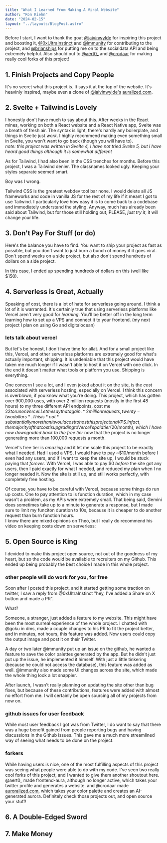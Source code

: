 ```yaml
---
title: "What I Learned From Making A Viral Website"
author: "Ron Kiehn"
date: "2024-02-15"
layout: "../layouts/BlogPost.astro"
---
```


Before I start, I want to thank the goat <a href="https://x.com/jaivinwylde" target="_blank">@jaivinwylde</a> for inspiring this project and boosting it, <a href="https://x.com/0xUltraInstinct" target="_blank">@0xUltraInstinct</a> and <a href="https://x.com/immunity" target="_blank">@immunity</a> for contributing to the project, and <a href="https://x.com/brianships" target="_blank">@brianships</a> for putting me on to the socialdata API and being extremely helpful. Also should out to <a href="https://x.com/aert0_" target="_blank">@aert0_</a> and <a href="https://x.com/crodaar" target="_blank">@crodaar</a> for making really cool forks of this project!

## 1. Finish Projects and Copy People

It's no secret what this project is. It says it at the top of the website. It's heavinly inspired, maybe even a clone of [@jaivinwylde's](https://x.com/jaivinwylde) [auralized.com](https://auralized.com). 

## 2. Svelte + Tailwind is Lovely 

I honestly don't have much to say about this. After weeks in the React mines, working on both a React website and a React Native app, Svelte was a breath of fresh air. The syntax is light, there's hardly any boilerplate, and things in Svelte just *work*. I highly recommend making even something small in Svelte, you won't want to go back (though you will have to).  
*note: this project was written in Svelte 4, I have not tried Svelte 5, but I have heard good things although it is somewhat different*


As for Tailwind, I had also been in the CSS trenches for months. Before this project, I was a Tailwind denier. The classnames looked ugly. Keeping your styles separate seemed smart.

Boy was I wrong. 

Tailwind CSS is the greatest webdev tool bar none. I would delete all JS frameworks and code in vanilla JS for the rest of my life if it meant I got to use Tailwind. I particularly love how easy it is to come back to a codebase and immediately understand the styling. Anyway, much has already been said about Tailwind, but for those still holding out, PLEASE, *just try it*, it will change your life. 


## 3. Don't Pay For Stuff (or do)

Here's the balance you have to find. You want to ship your project as fast as possible, but you don't want to just burn a bunch of money if it goes viral. Don't spend weeks on a side project, but also don't spend hundreds of dollars on a side project.  

In this case, I ended up spending hundreds of dollars on this (well like $150). 

## 4. Serverless is Great, Actually

Speaking of cost, there is a lot of hate for serverless going around. I think a lot of it is warranted. It's certainly true that using serverless platforms like Vercel aren't very good for *learning*. You'll be better off in the long term learning how to set up a VPS and connect it to your frontend. (my next project I plan on using Go and digitalocean)

### lets talk about vercel

But let's be honest, I don't have time for allat. And for a small project like this, Vercel, and other serverless platforms are extremely good for what's actually important, shipping. It is undeniable that this project would have taken me much longer if I wasn't able to host it on Vercel with one click. In the end it doesn't matter what tools or platform you use. Shipping is everything.

One concern I see a lot, and I even joked about it on the site, is the *cost* associated with serverless hosting, especially on Vercel. I think this concern is overblown, if you know what you're doing. This project, which has gotten over 900,000 uses, with over 2 million requests (mostly in the first 48 hours) to my three different API endpoints, cost me $22 to run on Vercel. Let me say that again. *2 million requests, twenty-two dollars*. This is *not* substantially more than it would cost to host this project on a VPS. In fact, the majority of that cost is upgrading to Vercel's paid tier ($20/month), *which I have now downgraded back to the free tier* now that the project is no longer generating more than 100,000 requests a month. 

Vercel's free tier is *amazing* and it let me scale this project to be exactly what I needed. Had I used a VPS, I would have to pay ~$10/month before I even had any users, and if I want to keep the site up, I would be stuck paying that *forever*. With Vercel, I was able to pay $0 *before* the site got any users, then I paid exactly for what I needed, and reduced my plan when I no longer needed it. Now the site is still up, and still works perfectly, with completely free hosting. 

Of course, you have to be careful with Vercel, because some things do run up costs. One to pay attention to is function duration, which in my case wasn't a problem, as my APIs were extremely small. That being said, Gemini does sometimes take up to a minute to generate a response, but I made sure to limit my funciton duration to 10s, because it is cheaper to do another request than burn function hours.  
I know there are mixed opinions on Theo, but I really do recommend his video on keeping costs down on serverless: 

## 5. Open Source is King

I devided to make this project open source, not out of the goodness of my heart, but so the code would be available to recruiters on my Github. This ended up being probably the best choice I made in this whole project.

### other people will do work for you, for free

Soon after I posted this project, and it started getting some traction on twitter, I saw a reply from @0xUltraInstinct "hey, I've added a Share on X button and made a PR". 

What?

Someone, a stranger, just added a feature to my website. This might have been the most surreal experience of the whole project. I chatted with @goku in dms, made a couple changes to his PR to fit the project better, and in minutes, not hours, this feature was added. Now users could copy the output image and post it on their Twitter. 

A day or two later @immunity put up an issue on the github, he wanted a feature to save the color palettes generated by the app. But he didn't just put up the issue, he implemented it himself. With just a little tinkering (because he could not access the database), this feature was added as well. @immunity also made some UI changes across the site, which made the whole thing look a lot snappier. 

After launch, I wasn't really planning on updating the site other than bug fixes, but because of these contributions, features were added with almost no effort from me. I will certainly be open sourcing all of my projects from now on. 

### github issues for user feedback

While most user feedback I got was from Twitter, I do want to say that there was a huge benefit gained from people reporting bugs and having discussions in the Github issues. This gave me a much more streamlined way of seeing what needs to be done on the project. 

### forkers

While having users is nice, one of the most fulfilling aspects of this project was seeing what people were able to do with my code. I've seen two really cool forks of this project, and I wanted to give them another shoutout here. @aert0_ made frontend-aura, although no longer active, which takes your twitter profile and generates a website. and @crodaar made [auroralized.com](https://auroralized.com), which takes your color palette and creates an AI-generated aurora. Definitely check those projects out, and open source your stuff!

## 6. A Double-Edged Sword



## 7. Make Money